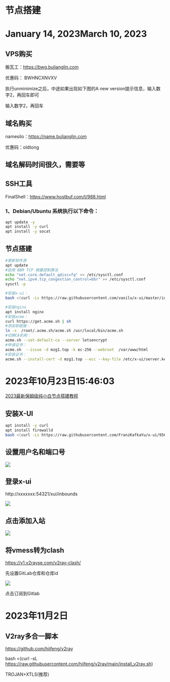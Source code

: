# 节点搭建
# January 14, 2023March 10, 2023


## VPS购买
搬瓦工：https://bwg.bulianglin.com

优惠码： BWHNCXNVXV

执行unminimize之后，中途如果出现如下图的A new version提示信息，输入数字2，再回车即可

输入数字2，再回车


## 域名购买
namesilo：https://name.bulianglin.com

优惠码：oldtong

## 域名解码时间很久，需要等

## SSH工具
FinalShell：https://www.hostbuf.com/t/988.html

### 1、Debian/Ubuntu 系统执行以下命令：

```bash
apt update -y         
apt install -y curl    
apt install -y socat    
```



## 节点搭建
```bash
#更新软件源
apt update
#启用 BBR TCP 拥塞控制算法
echo "net.core.default_qdisc=fq" >> /etc/sysctl.conf
echo "net.ipv4.tcp_congestion_control=bbr" >> /etc/sysctl.conf
sysctl -p

#安装x-ui：
bash <(curl -Ls https://raw.githubusercontent.com/vaxilu/x-ui/master/install.sh)

#安装nginx
apt install nginx
#安装acme：
curl https://get.acme.sh | sh
#添加软链接：
ln -s  /root/.acme.sh/acme.sh /usr/local/bin/acme.sh
#切换CA机构： 
acme.sh --set-default-ca --server letsencrypt
#申请证书： 
acme.sh  --issue -d mzg1.top -k ec-256 --webroot  /var/www/html
#安装证书：
acme.sh --install-cert -d mzg1.top --ecc --key-file /etc/x-ui/server.key  --fullchain-file /etc/x-ui/server.crt --reloadcmd "systemctl force-reload nginx"
```

# 2023年10月23日15:46:03

[2023最新保姆级纯小白节点搭建教程](https://bulianglin.com/archives/nicename.html)

## 安装X-UI

```bash
apt install -y curl
apt install firewalld
bash <(curl -Ls https://raw.githubusercontent.com/FranzKafkaYu/x-ui/956bf85bbac978d56c0e319c5fac2d6db7df9564/install.sh) 0.3.4.4
```

## 设置用户名和端口号

![](https://raw.githubusercontent.com/mazaiguo/blogimg/main/20231023-20231023154745.png)

## 登录x-ui

http://xxxxxxx:54321/xui/inbounds

![](https://raw.githubusercontent.com/mazaiguo/blogimg/main/20231023-20231023154915.png)

## 点击添加入站

![](https://raw.githubusercontent.com/mazaiguo/blogimg/main/20231023-20231023154947.png)

## 将vmess转为clash

https://v1.v2rayse.com/v2ray-clash/

先设置GitLab仓库和仓库id

![](https://raw.githubusercontent.com/mazaiguo/blogimg/main/20231027-20231027152510.png)



点击订阅到Gitlab

# 2023年11月2日

## V2ray多合一脚本

https://github.com/hiifeng/v2ray

bash <(curl -sL https://raw.githubusercontent.com/hiifeng/v2ray/main/install_v2ray.sh)

TROJAN+XTLS(推荐)